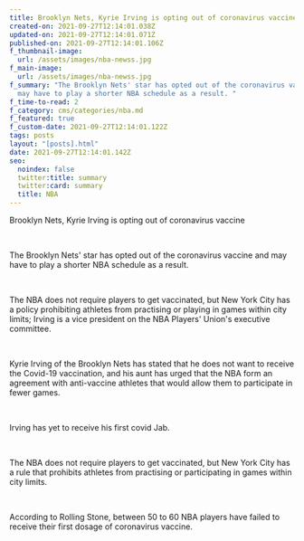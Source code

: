 ```yaml
---
title: Brooklyn Nets, Kyrie Irving is opting out of coronavirus vaccine
created-on: 2021-09-27T12:14:01.038Z
updated-on: 2021-09-27T12:14:01.071Z
published-on: 2021-09-27T12:14:01.106Z
f_thumbnail-image:
  url: /assets/images/nba-newss.jpg
f_main-image:
  url: /assets/images/nba-newss.jpg
f_summary: "The Brooklyn Nets' star has opted out of the coronavirus vaccine and
  may have to play a shorter NBA schedule as a result. "
f_time-to-read: 2
f_category: cms/categories/nba.md
f_featured: true
f_custom-date: 2021-09-27T12:14:01.122Z
tags: posts
layout: "[posts].html"
date: 2021-09-27T12:14:01.142Z
seo:
  noindex: false
  twitter:title: summary
  twitter:card: summary
  title: NBA
---
```

Brooklyn Nets, Kyrie Irving is opting out of coronavirus vaccine

 

The Brooklyn Nets' star has opted out of the coronavirus vaccine and may have to play a shorter NBA schedule as a result. 

 

The NBA does not require players to get vaccinated, but New York City has a policy prohibiting athletes from practising or playing in games within city limits; Irving is a vice president on the NBA Players' Union's executive committee.

 

Kyrie Irving of the Brooklyn Nets has stated that he does not want to receive the Covid-19 vaccination, and his aunt has urged that the NBA form an agreement with anti-vaccine athletes that would allow them to participate in fewer games.

 

Irving has yet to receive his first covid Jab. 

 

The NBA does not require players to get vaccinated, but New York City has a rule that prohibits athletes from practising or participating in games within city limits.

 

According to Rolling Stone, between 50 to 60 NBA players have failed to receive their first dosage of coronavirus vaccine.